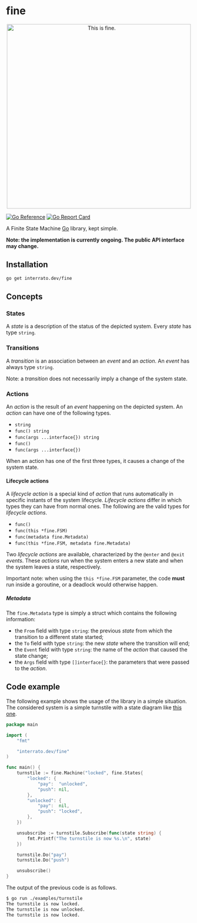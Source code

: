 # fine

<p align="center"><img alt="This is fine." width="500" src="https://user-images.githubusercontent.com/26801023/145432387-284bc704-eefc-4212-a383-5d2d2335be29.png"></p>

[![Go Reference](https://pkg.go.dev/badge/interrato.dev/fine.svg)](https://pkg.go.dev/interrato.dev/fine)
[![Go Report Card](https://goreportcard.com/badge/interrato.dev/fine)](https://goreportcard.com/report/interrato.dev/fine)

A Finite State Machine [Go](https://go.dev/) library, kept simple.

**Note: the implementation is currently ongoing. The public API interface may
change.**

## Installation

```bash
go get interrato.dev/fine
```

## Concepts

### States

A *state* is a description of the status of the depicted system. Every *state*
has type `string`.

### Transitions

A *transition* is an association between an *event* and an *action*. An *event*
has always type `string`.

Note: a *transition* does not necessarily imply a change of the system state.

### Actions

An *action* is the result of an *event* happening on the depicted system. An
*action* can have one of the following types.
- `string`
- `func() string`
- `func(args ...interface{}) string`
- `func()`
- `func(args ...interface{})`

When an action has one of the first three types, it causes a change of the
system state.

#### Lifecycle actions

A *lifecycle action* is a special kind of *action* that runs automatically in
specific instants of the system lifecycle. *Lifecycle actions* differ in which
types they can have from normal ones. The following are the valid types for
*lifecycle actions*.
- `func()`
- `func(this *fine.FSM)`
- `func(metadata fine.Metadata)`
- `func(this *fine.FSM, metadata fine.Metadata)`

Two *lifecycle actions* are available, characterized by the `@enter` and
`@exit` *events*. These *actions* run when the system enters a new state and
when the system leaves a state, respectively.

Important note: when using the `this *fine.FSM` parameter, the code **must**
run inside a goroutine, or a deadlock would otherwise happen.

##### Metadata

The `fine.Metadata` type is simply a struct which contains the following
information:
- the `From` field with type `string`: the previous *state* from which the
transition to a different state started;
- the `To` field with type `string`: the new *state* where the transition
will end;
- the `Event` field with type `string`: the name of the *action* that caused
the state change;
- the `Args` field with type `[]interface{}`: the parameters that were passed
to the *action*.

## Code example

The following example shows the usage of the library in a simple situation. The
considered system is a simple turnstile with a state diagram like [this
one](https://commons.wikimedia.org/wiki/File:Turnstile_state_machine_colored.svg).
```go
package main

import (
    "fmt"

    "interrato.dev/fine"
)

func main() {
    turnstile := fine.Machine("locked", fine.States{
        "locked": {
            "pay":  "unlocked",
            "push": nil,
        },
        "unlocked": {
            "pay":  nil,
            "push": "locked",
        },
    })

    unsubscribe := turnstile.Subscribe(func(state string) {
        fmt.Printf("The turnstile is now %s.\n", state)
    })

    turnstile.Do("pay")
    turnstile.Do("push")

    unsubscribe()
}
```

The output of the previous code is as follows.
```bash
$ go run ./examples/turnstile
The turnstile is now locked.
The turnstile is now unlocked.
The turnstile is now locked.
```
